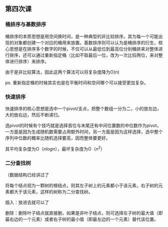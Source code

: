 ## 第四次课

### 桶排序与基数排序

桶排序的本质思想是用空间换时间，是一种典型的非比较排序。其为每一个可能出现的对象都创建一个对应的桶用来放置。基数排序则可以认为是桶排序的衍生，核心思想是在排序多个数字的时候，不仅可以从最低位到最高位分别桶排来对整体进行排序，还可以通过重新指定桶（比如不取最后一位，改为一次比较两位，来对整体进行排序）来排序。

由于是非比较算法，因此这两个算法可以将复杂度降为O(n)

ps. 重新指定桶的时候其实也是在平衡时间和空间哪个可以接受更加复杂。



### 快速排序

快速排序的核心思想是选中一个pivot/支点，把整个数组一分为二，小的放左边，大的放右边，然后不断递归。

选pivot的时候有个技巧就是选择首位与末尾还有中间位置数的中位数作为pivot，一方面是因为生成随机数需要占用额外时间，另一方面是因为这样选择，选中整个序列中位数的概率比随机选择要高，因而整体要更好。

其平均复杂度为O（$nlogn$），最坏复杂度为O（$n^2$）



### 二分查找树

（数据结构已经讲过了

将每个结点视为一颗树的根结点，则其左子树上的元素都小于该元素，右子树的元素都大于该元素，这样的树称为二分查找树。

插入：放进去就可以了

删除：删除叶子结点就直接删，如果是非叶子结点，则可选择左子树的最大值（即最右边的一个元素）或者右子树的最小值（即最左边的一个元素）替代该位置。
